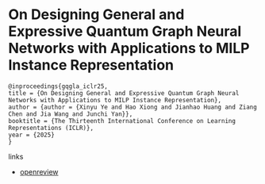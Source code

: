 # On Designing General and Expressive Quantum Graph Neural Networks with Applications to MILP Instance Representation

```
@inproceedings{gqgla_iclr25,
title = {On Designing General and Expressive Quantum Graph Neural Networks with Applications to MILP Instance Representation},
author = {author = {Xinyu Ye and Hao Xiong and Jianhao Huang and Ziang Chen and Jia Wang and Junchi Yan}},
booktitle = {The Thirteenth International Conference on Learning Representations (ICLR)},
year = {2025}
}
```

links
- [openreview](https://openreview.net/forum?id=IQi8JOqLuv)
